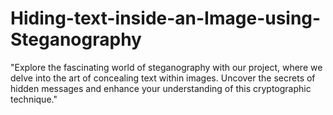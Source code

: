 # Hiding-text-inside-an-Image-using-Steganography
"Explore the fascinating world of steganography with our project, where we delve into the art of concealing text within images. Uncover the secrets of hidden messages and enhance your understanding of this cryptographic technique."
